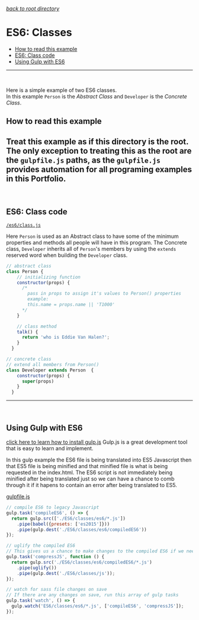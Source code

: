 
*[back to root directory](https://github.com/Maumasi/Portfolio/tree/master)*

# ES6: Classes
- [How to read this example](#user-content-how-to-read-this-example)
- [ES6: Class code](#user-content-es6-class-code)
- [Using Gulp with ES6](#user-content-using-gulp-with-es6)

---
<br>

Here is a simple example of two ES6 classes. <br>
In this example `Person` is the *Abstract Class* and `Developer` is the *Concrete Class*.
<br>

## How to read this example
Treat this example as if this directory is the root. The only exception to treating this as the root are the `gulpfile.js` paths, as the `gulpfile.js` provides automation for all programing examples in this Portfolio.
---
<br>


## ES6: Class code
[`/es6/class.js`](https://github.com/Maumasi/Portfolio/blob/master/ES6/classes/es6/class.js) <br>

Here `Person` is used as an Abstract class to have some of the minimum properties and methods all people will have in this program. The Concrete class, `Developer` inherits all of `Person`'s members by using the `extends` reserved word when building the `Developer` class.

```Javascript
// abstract class
class Person {
    // initializing function
    constructor(props) {
      /*
        pass in props to assign it's values to Person() properties
        example:
        this.name = props.name || 'T1000'
      */
    }

    // class method
    talk() {
      return 'who is Eddie Van Halen?';
    }
  }

// concrete class
// extend all members from Person()
class Developer extends Person  {
    constructor(props) {
      super(props)
    }
  }
```
---
<br>

## Using Gulp with ES6
[click here to learn how to install gulp.js](https://github.com/gulpjs/gulp/blob/master/docs/getting-started.md)
Gulp.js is a great development tool that is easy to learn and implement. <br>

In this gulp example the ES6 file is being translated into ES5 Javascript then that ES5 file is being minified and that minified file is what is being requested in the index.html. The ES6 script is not immediately being minified after being translated just so we can have a chance to comb through it if it hapens to contain an error after being translated to ES5.

[gulpfile.js](https://github.com/Maumasi/Portfolio/blob/master/gulpfile.js)
```Javascript
// compile ES6 to legacy Javascript
gulp.task('compileES6', () => {
  return gulp.src(['./ES6/classes/es6/*.js'])
    .pipe(babel({presets: ['es2015']}))
    .pipe(gulp.dest('./ES6/classes/es6/compiledES6'))
});

// uglify the compiled ES6
// This gives us a chance to make changes to the compiled ES6 if we need to
gulp.task('compressJS', function () {
  return gulp.src('./ES6/classes/es6/compiledES6/*.js')
    .pipe(uglify())
    .pipe(gulp.dest('./ES6/classes/js'));
});

// watch for sass file changes on save
// If there are any changes on save, run this array of gulp tasks
gulp.task('watch', () => {
  gulp.watch('ES6/classes/es6/*.js', ['compileES6', 'compressJS']);
});

```
